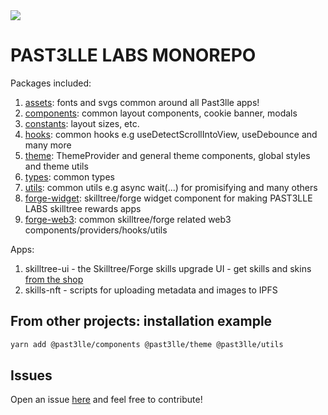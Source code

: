 <img src="https://user-images.githubusercontent.com/21335563/224188765-f886ae46-c251-431e-bc23-afbd851ae589.png"/>

# PAST3LLE LABS MONOREPO

Packages included:
1. [assets](/packages/assets): fonts and svgs common around all Past3lle apps!
2. [components](/packages/components): common layout components, cookie banner, modals
3. [constants](/packages/constants): layout sizes, etc.
4. [hooks](/packages/hooks): common hooks e.g useDetectScrollIntoView, useDebounce and many more
5. [theme](/packages/theme): ThemeProvider and general theme components, global styles and theme utils
6. [types](/packages/types): common types
7. [utils](/packages/utils): common utils e.g async wait(...) for promisifying and many others
8. [forge-widget](/packages/forge-widget): skilltree/forge widget component for making PAST3LLE LABS skilltree rewards apps
9. [forge-web3](/packages/forge-web3): common skilltree/forge related web3 components/providers/hooks/utils

Apps:
1. skilltree-ui - the Skilltree/Forge skills upgrade UI - get skills and skins [from the shop](https://pastelle.shop)
2. skills-nft - scripts for uploading metadata and images to IPFS

## From other projects: installation example
```bash
yarn add @past3lle/components @past3lle/theme @past3lle/utils
```

## Issues
Open an issue [here](https://github.com/PAST3LLE/past3lle-monorepo/issues) and feel free to contribute!
